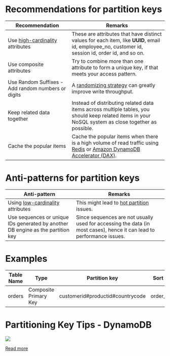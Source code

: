 # Recommendations for partition keys

| Recommendation                                     | Remarks                                                                                                                                                                                                                              |
|----------------------------------------------------|--------------------------------------------------------------------------------------------------------------------------------------------------------------------------------------------------------------------------------------|
| Use [high-cardinality](Cardinality.md) attributes  | These are attributes that have distinct values for each item, like **UUID**, email id, employee_no, customer id, session id, order id, and so on.                                                                                    |
| Use composite attributes                           | Try to combine more than one attribute to form a unique key, if that meets your access pattern.                                                                                                                                      |
| Use Random Suffixes - Add random numbers or digits | A [randomizing strategy](RandomizingStrategy.md) can greatly improve write throughput.                                                                                                                                               |
| Keep related data together                         | Instead of distributing related data items across multiple tables, you should keep related items in your NoSQL system as close together as possible.                                                                                 |
| Cache the popular items                            | Cache the popular items when there is a high volume of read traffic using [Redis](../../../8_Caching-InMemory-Databases/Redis/Readme.md) or [Amazon DynamoDB Accelerator (DAX)](https://github.com/Anshul619/AWS-Services/tree/main/1_Databases/AmazonDynamoDB/DAX.md). |

# Anti-patterns for partition keys

| Anti-pattern                                                                    | Remarks                                                                                                               |
|---------------------------------------------------------------------------------|-----------------------------------------------------------------------------------------------------------------------|
| Using [low-cardinality](Cardinality.md) attributes                              | This might lead to [hot partition](HotPartition.md) issues.                                                           |
| Use sequences or unique IDs generated by another DB engine as the partition key | Since sequences are not usually used for accessing the data (in most cases), hence it can lead to performance issues. |

# Examples

| Table Name | Type                  | Partition key                    | Sort Key   |
|------------|-----------------------|----------------------------------|------------|
| orders     | Composite Primary Key | customerid#productid#countrycode | order_date |

# Partitioning Key Tips - DynamoDB

![](https://d2908q01vomqb2.cloudfront.net/887309d048beef83ad3eabf2a79a64a389ab1c9f/2018/09/10/dynamodb-partition-key-1.gif)

[Read more](https://aws.amazon.com/blogs/database/choosing-the-right-dynamodb-partition-key/)

